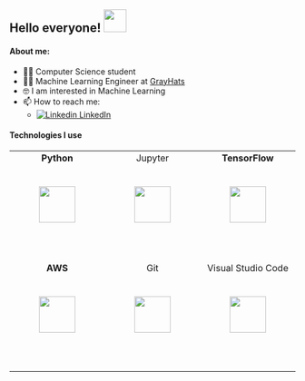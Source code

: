 <h2> Hello everyone! <img src="https://raw.githubusercontent.com/iampavangandhi/iampavangandhi/master/gifs/Hi.gif" width="40px"></h2>

#### About me:

- 👨‍🎓 Computer Science student
- 👨‍💻 Machine Learning Engineer at [GrayHats](https://www.grayhats.com/es/)
- 🤓 I am interested in Machine Learning
- 📫 How to reach me: 
    - [![Linkedin](https://i.stack.imgur.com/gVE0j.png) LinkedIn](https://www.linkedin.com/in/tomasfernandezurbano)

<!--
**TomasFdez5/TomasFdez5** is a ✨ _special_ ✨ repository because its `README.md` (this file) appears on your GitHub profile.
-->

#### Technologies I use

<table>
  <tbody>
    <tr valign="top">
      <td width="25%" align="center" style="padding-bottom:3rem">
          <span><b>Python</b></span><br/><br/><br/>
         <img height="64px" src="https://cdn.svgporn.com/logos/python.svg">
         <br/><br/>
      </td>
      <td width="25%" align="center" style="padding-bottom:3rem">
        <span>Jupyter</span><br/><br/><br/>
        <img height="64px" src="https://cdn.svgporn.com/logos/jupyter.svg">
        <br/><br/>
      </td>
        <td width="25%" align="center" style="padding-bottom:3rem">
            <span><b>TensorFlow</b></span><br/><br/><br/>
        <img height="64px" src="https://cdn.svgporn.com/logos/tensorflow.svg">
        <br/><br/>
      </td>
    </tr>
    <tr valign="top">
      <td width="25%" align="center" style="padding-bottom:3rem">
          <span><b>AWS</b></span><br/><br/><br/>
         <img height="64px" src="https://cdn.svgporn.com/logos/aws.svg">
         <br/><br/>
      </td>
      <td width="25%" align="center" style="padding-bottom:3rem">
        <span>Git</span><br/><br/><br/>
        <img height="64px" src="https://cdn.svgporn.com/logos/git-icon.svg">
        <br/><br/>
      </td>
      <td width="25%" align="center" style="padding-bottom:3rem">
        <span>Visual Studio Code</span><br/><br/><br/>
        <img height="64px" src="https://cdn.svgporn.com/logos/visual-studio-code.svg">
        <br/><br/>
      </td>
    </tr>
  </tbody>
</table>
